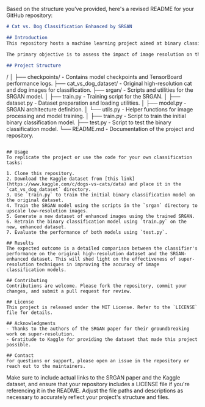 Based on the structure you've provided, here's a revised README for your GitHub repository:

```markdown
# Cat vs. Dog Classification Enhanced by SRGAN

## Introduction
This repository hosts a machine learning project aimed at binary classification of images to distinguish between cats and dogs. The project leverages a Super-Resolution Generative Adversarial Network (SRGAN) to enhance low-resolution images before classification, based on the SRGAN paper by Ledig et al. which can be accessed [here](https://arxiv.org/abs/1609.04802).

The primary objective is to assess the impact of image resolution on the performance of a binary classifier. We first train a classifier on high-resolution images, then apply SRGAN to upscale low-resolution images, and retrain the classifier on the enhanced dataset to compare performances.

## Project Structure
```
/
│
├── checkpoints/           - Contains model checkpoints and TensorBoard performance logs.
├── cat_vs_dog_dataset/    - Original high-resolution cat and dog images for classification.
├── srgan/                 - Scripts and utilities for the SRGAN model.
│   ├── train.py           - Training script for the SRGAN.
│   ├── dataset.py         - Dataset preparation and loading utilities.
│   ├── model.py           - SRGAN architecture definition.
│   └── utils.py           - Helper functions for image processing and model training.
│
├── train.py               - Script to train the initial binary classification model.
├── test.py                - Script to test the binary classification model.
└── README.md              - Documentation of the project and repository.
```

## Usage
To replicate the project or use the code for your own classification tasks:

1. Clone this repository.
2. Download the Kaggle dataset from [this link](https://www.kaggle.com/c/dogs-vs-cats/data) and place it in the `cat_vs_dog_dataset` directory.
3. Use `train.py` to train the initial binary classification model on the original dataset.
4. Train the SRGAN model using the scripts in the `srgan` directory to upscale low-resolution images.
5. Generate a new dataset of enhanced images using the trained SRGAN.
6. Retrain the binary classification model using `train.py` on the new, enhanced dataset.
7. Evaluate the performance of both models using `test.py`.

## Results
The expected outcome is a detailed comparison between the classifier's performance on the original high-resolution dataset and the SRGAN-enhanced dataset. This will shed light on the effectiveness of super-resolution techniques in improving the accuracy of image classification models.

## Contributing
Contributions are welcome. Please fork the repository, commit your changes, and submit a pull request for review.

## License
This project is released under the MIT License. Refer to the `LICENSE` file for details.

## Acknowledgments
- Thanks to the authors of the SRGAN paper for their groundbreaking work on super-resolution.
- Gratitude to Kaggle for providing the dataset that made this project possible.

## Contact
For questions or support, please open an issue in the repository or reach out to the maintainers.

```

Make sure to include actual links to the SRGAN paper and the Kaggle dataset, and ensure that your repository includes a LICENSE file if you're referencing it in the README. Adjust the file paths and descriptions as necessary to accurately reflect your project's structure and files.
